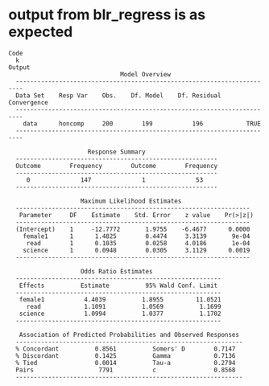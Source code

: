 # output from blr_regress is as expected

    Code
      k
    Output
                                   Model Overview                              
      ------------------------------------------------------------------------
      Data Set    Resp Var    Obs.    Df. Model    Df. Residual    Convergence 
      ------------------------------------------------------------------------
        data      honcomp     200        199           196            TRUE     
      ------------------------------------------------------------------------
      
                          Response Summary                     
      --------------------------------------------------------
      Outcome        Frequency        Outcome        Frequency 
      --------------------------------------------------------
         0              147              1              53     
      --------------------------------------------------------
      
                        Maximum Likelihood Estimates                    
      -----------------------------------------------------------------
       Parameter     DF    Estimate    Std. Error    z value    Pr(>|z|) 
      -----------------------------------------------------------------
      (Intercept)    1     -12.7772       1.9755    -6.4677      0.0000 
        female1      1      1.4825        0.4474     3.3139       9e-04 
         read        1      0.1035        0.0258     4.0186       1e-04 
        science      1      0.0948        0.0305     3.1129      0.0019 
      -----------------------------------------------------------------
      
                        Odds Ratio Estimates                    
      ---------------------------------------------------------
       Effects          Estimate          95% Wald Conf. Limit 
      ---------------------------------------------------------
       female1           4.4039          1.8955         11.0521 
         read            1.1091          1.0569          1.1699 
       science           1.0994          1.0377          1.1702 
      ---------------------------------------------------------
      
       Association of Predicted Probabilities and Observed Responses  
      ---------------------------------------------------------------
      % Concordant          0.8561          Somers' D        0.7147   
      % Discordant          0.1425          Gamma            0.7136   
      % Tied                0.0014          Tau-a            0.2794   
      Pairs                  7791           c                0.8568   
      ---------------------------------------------------------------
      

